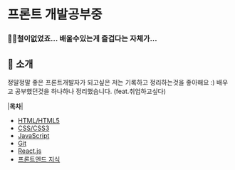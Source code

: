 # 프론트 개발공부중
### 💁🏻철이없었죠... 배울수있는게 즐겁다는 자체가...

## 🥳 소개
정말정말 좋은 프론트개발자가 되고싶은 저는 기록하고 정리하는것을 좋아해요 :) 
배우고 공부했던것을 하나하나 정리했습니다. (feat.취업하고싶다)

|**목차**|
* [HTML/HTML5]()
* [CSS/CSS3]()
* [JavaScript]()
* [Git](https://github.com/wlgus9233/front_study/blob/master/git.md)
* [React.js]()
* [프론트엔드 지식]()

